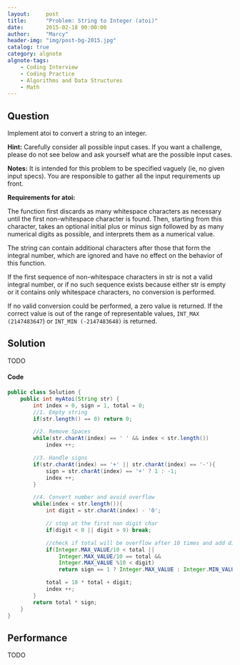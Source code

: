 ```yaml
---
layout:     post
title:      "Problem: String to Integer (atoi)"
date:       2015-02-18 00:00:00
author:     "Marcy"
header-img: "img/post-bg-2015.jpg"
catalog: true
category: algnote
algnote-tags:
    - Coding Interview
    - Coding Practice
    - Algorithms and Data Structures
    - Math
---
```


## Question

Implement atoi to convert a string to an integer.

**Hint:** Carefully consider all possible input cases. If you want a challenge, please do not see below and ask yourself what are the possible input cases.

**Notes:** It is intended for this problem to be specified vaguely (ie, no given input specs). You are responsible to gather all the input requirements up front.

**Requirements for atoi:**

The function first discards as many whitespace characters as necessary until the first non-whitespace character is found. Then, starting from this character, takes an optional initial plus or minus sign followed by as many numerical digits as possible, and interprets them as a numerical value.

The string can contain additional characters after those that form the integral number, which are ignored and have no effect on the behavior of this function.

If the first sequence of non-whitespace characters in str is not a valid integral number, or if no such sequence exists because either str is empty or it contains only whitespace characters, no conversion is performed.

If no valid conversion could be performed, a zero value is returned. If the correct value is out of the range of representable values, `INT_MAX (2147483647`) or `INT_MIN (-2147483648)` is returned.

## Solution
TODO

#### Code
```java
public class Solution {
    public int myAtoi(String str) {
        int index = 0, sign = 1, total = 0;
        //1. Empty string
        if(str.length() == 0) return 0;

        //2. Remove Spaces
        while(str.charAt(index) == ' ' && index < str.length())
            index ++;

        //3. Handle signs
        if(str.charAt(index) == '+' || str.charAt(index) == '-'){
            sign = str.charAt(index) == '+' ? 1 : -1;
            index ++;
        }

        //4. Convert number and avoid overflow
        while(index < str.length()){
            int digit = str.charAt(index) - '0';

            // stop at the first non digit char
            if(digit < 0 || digit > 9) break;

            //check if total will be overflow after 10 times and add digit
            if(Integer.MAX_VALUE/10 < total ||
                Integer.MAX_VALUE/10 == total &&
                Integer.MAX_VALUE %10 < digit)
                return sign == 1 ? Integer.MAX_VALUE : Integer.MIN_VALUE;

            total = 10 * total + digit;
            index ++;
        }
        return total * sign;
    }
}
```

## Performance
TODO